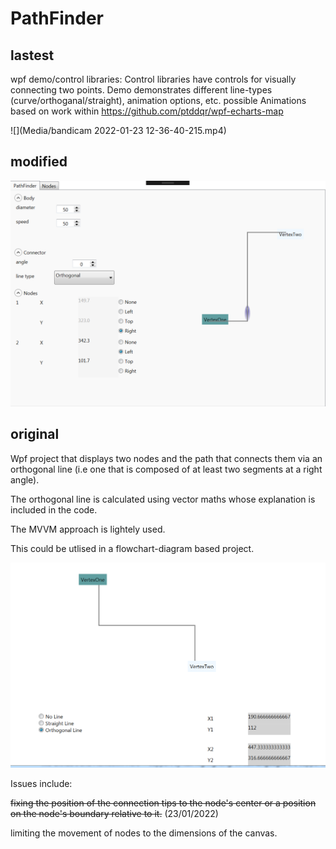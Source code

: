 # PathFinder

## lastest 
wpf demo/control libraries:
Control libraries have controls for visually connecting two points.
Demo demonstrates different line-types (curve/orthoganal/straight), animation options, etc. possible
Animations based on work within https://github.com/ptddqr/wpf-echarts-map

![](Media/bandicam 2022-01-23 12-36-40-215.mp4)

## modified

![alt text](Media/010119Snapshot.png "Snapshot of program")

## original
Wpf project that displays two nodes and the path that connects them via
an orthogonal line (i.e one that is composed of at least two segments at a right angle).

The orthogonal line is calculated using vector maths whose explanation is included in the code.

The MVVM approach is lightely used.

This could be utlised in a flowchart-diagram based project.


![alt text](Media/OriginalSnapShot.png "Snapshot of program")


Issues include:

~~fixing the position of the connection tips to the node's center or a position on the node's boundary relative to it.~~ (23/01/2022)

limiting the movement of nodes to the dimensions of the canvas.
